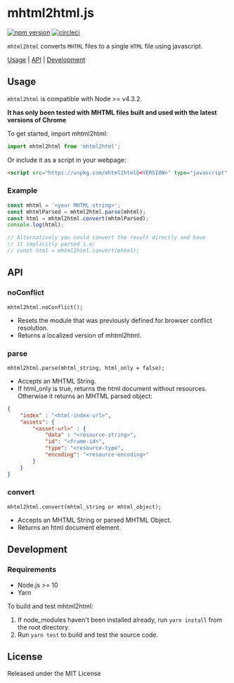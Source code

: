 # mhtml2html.js

[![npm version](https://badge.fury.io/js/mhtml2html.svg)](https://badge.fury.io/js/mhtml2html) [![circleci](https://circleci.com/gh/msindwan/mhtml2html.svg?style=shield&circle-token=:circle-token)](https://circleci.com/gh/msindwan/mhtml2html)

`mhtml2html` converts `MHTML` files to a single `HTML` file using javascript.

[Usage](#usage) | [API](#api) | [Development](#development)

## Usage

`mhtml2html` is compatible with Node >= v4.3.2.

**It has only been tested with MHTML files built and used with the latest versions of Chrome**

To get started, import mhtml2html:

```js
import mhtml2html from 'mhtml2html';
```

Or include it as a script in your webpage:

```html
<script src="https://unpkg.com/mhtml2html@<VERSION>" type="javascript" />
```

### Example

```js
const mhtml = '<your MHTML string>';
const mhtmlParsed = mhtml2html.parse(mhtml);
const html = mhtml2html.convert(mhtmlParsed);
console.log(html);

// Alternatively you could convert the result directly and have
// it implicitly parsed i.e:
// const html = mhtml2html.convert(mhtml);
```

## API

### noConflict

`mhtml2html.noConflict();`

* Resets the module that was previously defined for browser conflict resolution.
* Returns a localized version of mhtml2html.

### parse

`mhtml2html.parse(mhtml_string, html_only = false);`

* Accepts an MHTML String.
* If html_only is true, returns the html document without resources.
Otherwise it returns an MHTML parsed object:

``` json
{
    "index" : "<html-index-url>",
    "assets": {
        "<asset-url>" : {
            "data" : "<resource-string>",
            "id": "<frame-id>",
            "type": "<resource-type",
            "encoding": "<resource-encoding>"
        }
    }
}
```

### convert

`mhtml2html.convert(mhtml_string or mhtml_object);`

* Accepts an MHTML String or parsed MHTML Object.
* Returns an html document element.

## Development

### Requirements

* Node.js >= 10
* Yarn

To build and test mhtml2html:

1. If node_modules haven't been installed already, run `yarn install` from the root directory.
2. Run `yarn test` to build and test the source code.

## License

Released under the MIT License
